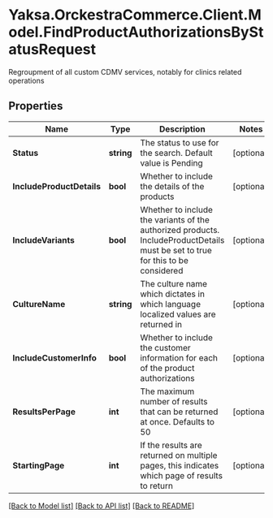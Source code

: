 # Yaksa.OrckestraCommerce.Client.Model.FindProductAuthorizationsByStatusRequest
Regroupment of all custom CDMV services, notably for clinics related operations

## Properties

Name | Type | Description | Notes
------------ | ------------- | ------------- | -------------
**Status** | **string** | The status to use for the search. Default value is Pending | [optional] 
**IncludeProductDetails** | **bool** | Whether to include the details of the products | [optional] 
**IncludeVariants** | **bool** | Whether to include the variants of the authorized products. IncludeProductDetails must be set to true for this to be considered | [optional] 
**CultureName** | **string** | The culture name which dictates in which language localized values are returned in | [optional] 
**IncludeCustomerInfo** | **bool** | Whether to include the customer information for each of the product authorizations | [optional] 
**ResultsPerPage** | **int** | The maximum number of results that can be returned at once. Defaults to 50 | [optional] 
**StartingPage** | **int** | If the results are returned on multiple pages, this indicates which page of results to return | [optional] 

[[Back to Model list]](../README.md#documentation-for-models) [[Back to API list]](../README.md#documentation-for-api-endpoints) [[Back to README]](../README.md)

